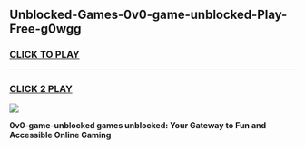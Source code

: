 
## Unblocked-Games-0v0-game-unblocked-Play-Free-g0wgg
<h3>
<a href="https://premium76.site?title=0v0-game-unblocked&ref=18A">CLICK TO PLAY</a></h3>
<hr>

<h3>
<a href="https://premium76.site?title=0v0-game-unblocked&ref=18A">CLICK 2 PLAY</a>
  
</h3>

<a href="https://premium76.site?title=0v0-game-unblocked&ref=18A"><img src="https://clearcache.store/games.png"></a>


**0v0-game-unblocked games unblocked: Your Gateway to Fun and Accessible Online Gaming**
